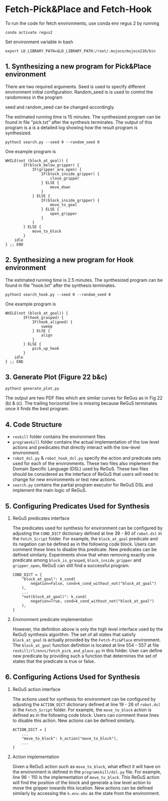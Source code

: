 # Fetch-Pick&Place and Fetch-Hook

To run the code for fetch environments, use conda env regus 2 by running
```
conda activate regus2
```

Set environment variable in bash
```
export LD_LIBRARY_PATH=$LD_LIBRARY_PATH:/root/.mujoco/mujoco210/bin
```

## 1.  Synthesizing a new program for Pick&Place environment
There are two required arguments. Seed is used to specify different environment initial configuration. Random_seed is is used to control the randomness in the program


seed and random_seed can be changed accordingly.

The estimated running time is 15 minutes. The synthesized program can be found in file "pick.txt" after the synthesis terminates. The output of this program is a is a detailed log showing how the result program is synthesized.
```
python3 search.py --seed 0 --random_seed 0
```

One example program is
```
WHILE(not (block_at_goal)) {
        IF(block_below_gripper) {
            IF(gripper_are_open) {
                IF(block_inside_gripper) {
                    close_gripper
                } ELSE {
                    move_down
                }
            } ELSE {
                IF(block_inside_gripper) {
                    move_to_goal
                } ELSE {
                    open_gripper
                }
            }
        } ELSE {
            move_to_block
        }
    idle
} ;; END
```


## 2. Synthesizing a new program for Hook environment

The estimated running time is 2.5 minutes. The synthesized program can be found in file "hook.txt" after the synthesis terminates.
```
python3 search_hook.py --seed 0 --random_seed 0
```

One example program is
```
WHILE(not (block_at_goal)) {
        IF(hook_grasped) {
            IF(hook_aligned) {
                sweep
            } ELSE {
                align
            }
        } ELSE {
            pick_up_hook
        }
    idle
} ;; END
```

## 3. Generate Plot (Figure 22 b&c)
```
python3 generate_plot.py
```

The output are two PDF files which are similar curves for ReGus as in Fig 22 (b) & (c). The trailing horizontal line is missing because ReGuS terminates once it finds the best program.

## 4. Code Structure
- `reskill` folder contains the environment files
- `programskill` folder contains the actual implementation of the low level actions and predicates that directly interact with the low-level environment.
- `robot_dsl.py` & `robot_hook_dsl.py` specify the action and predicate sets used for each of the environments. These two files also implement the Domain Specific Language (DSL) used by ReGuS. These two files should be considered as the interface of ReGuS that users will need to change for new environments or test new actions.
- `search.py` contains the partial program executor for ReGuS DSL and implement the main logic of ReGuS.

## 5. Configuring Predicates Used for Synthesis

1. ReGuS predicates interface

    The predicates used for synthesis for environment can be configured by adjusting the `COND_DICT` dictionary defined at line 39 - 80 of `robot.dsl` in the `Fetch_Script` folder. For example, the `block_at_goal` predicate and its negation can be defined as in the following code block. Users can comment these lines to disable this predicate. New predicates can be defined similarly. Experiments show that when removing exactly one predicate among `block_is_grasped`, `block_inside_gripper` and `gripper_open`, ReGuS can still find a successful program.

    ```
    COND_DICT = {
        "block_at_goal": k_cond(
            negation=False, cond=k_cond_without_not("block_at_goal")
        ),
        ...
        "not(block_at_goal)": k_cond(
            negation=True, cond=k_cond_without_not("block_at_goal")
        ),
    }
    ```

2. Environment predicate implementation

    However, the definition above is only the high level interface used by the ReGuS synthesis algorithm. The set of all states that satisfy `block_at_goal` is actually provided by the `Fetch-Pic&Place` environment. The `block_at_goal` function definition is located at line 554 - 557 at file `reskill/rl/envs/fetch_pick_and_place.py` in this folder. User can define new predicate by providing such a function that determines the set of states that the predicate is true or false.


## 6. Configuring Actions Used for Synthesis

1. ReGuS action interface

    The actions used for synthesis for environment can be configured by adjusting the `ACTION_DICT` dictionary defined at line 19 - 26 of `robot.dsl` in the `Fetch_Script` folder. For example, the `move_to_block` action is defined as in the following code block. Users can comment these lines to disable this action. New actions can be defined similarly.

    ```
    ACTION_DICT = {
        ...
        "move_to_block": k_action("move_to_block"),
        ...
    }
    ```

2. Action implementation

    Given a ReGuS action such as `move_to_block`, what effect it will have on the environment is defined in the `programskill/dsl.py` file. For example, line 96 - 110 is the implementation of `move_to_block`. This ReGuS action will find the position of the block and generate a low level action to move the gripper towards this location. New actions can be defined similarly by accessing the `k.env.obs` as the state from the environment.
